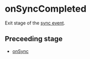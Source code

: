 # onSyncCompleted

Exit stage of the [sync event](../events/sync.md). 

## Preceeding stage
- [onSync](../stages/onSync.md)